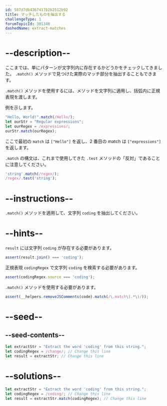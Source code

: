 ```yaml
---
id: 587d7db4367417b2b2512b92
title: マッチしたものを抽出する
challengeType: 1
forumTopicId: 301340
dashedName: extract-matches
---
```


# --description--

ここまでは、単にパターンが文字列内に存在するかどうかをチェックしてきました。 `.match()` メソッドで見つけた実際のマッチ部分を抽出することもできます。

`.match()` メソッドを使用するには、メソッドを文字列に適用し、括弧内に正規表現を渡します。

例を示します。

```js
"Hello, World!".match(/Hello/);
let ourStr = "Regular expressions";
let ourRegex = /expressions/;
ourStr.match(ourRegex);
```

ここで最初の `match` は `["Hello"]` を返し、2 番目の match は `["expressions"]` を返します。

`.match` の構文は、これまで使用してきた `.test` メソッドの「反対」であることに注意してください。

```js
'string'.match(/regex/);
/regex/.test('string');
```

# --instructions--

`.match()` メソッドを適用して、文字列 `coding` を抽出してください。

# --hints--

`result` には文字列 `coding` が存在する必要があります。

```js
assert(result.join() === 'coding');
```

正規表現 `codingRegex` で文字列 `coding` を検索する必要があります。

```js
assert(codingRegex.source === 'coding');
```

`.match()` メソッドを使用する必要があります。

```js
assert(__helpers.removeJSComments(code).match(/\.match\(.*\)/));
```

# --seed--

## --seed-contents--

```js
let extractStr = "Extract the word 'coding' from this string.";
let codingRegex = /change/; // Change this line
let result = extractStr; // Change this line
```

# --solutions--

```js
let extractStr = "Extract the word 'coding' from this string.";
let codingRegex = /coding/; // Change this line
let result = extractStr.match(codingRegex); // Change this line
```
